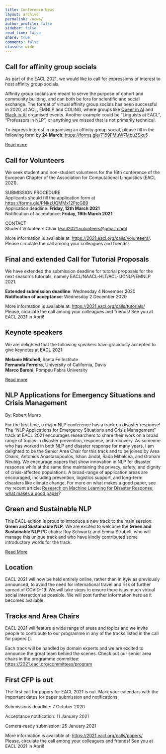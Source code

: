 ```yaml
---
title: Conference News
layout: archive
permalink: /news/
author_profile: false
sidebar: false
read_time: false
share: true
comments: false
classes: wide
---
```

<div class="notice--info" markdown="1">
  <h2>Call for affinity group socials</h2>

  As part of the EACL 2021, we would like to call for expressions of interest to host affinity group socials.

  Affinity group socials are meant to serve the purpose of cohort and community building, and can both be fora for scientific and social exchange. The format of virtual affinity group socials has been successful in 2020, at ACL, EMNLP and COLING, where groups like [Queer in AI](https://sites.google.com/view/queer-in-ai/) and [Black in AI](https://blackinai.github.io/) organised events. Another example could be “Linguists at EACL”, “Professors in NLP”, or anything we missed that is not primarily technical.

  To express interest in organising an affinity group social, please fill in the following form by **24 March**: <https://forms.gle/7159FMuW7MbuZSxu5>

  <a href="{{ '/news/affinity-group-socials' | relative_url }}">Read more</a>
</div>

<div class="notice--info" markdown="1">
  <h2>Call for Volunteers</h2>

  We seek student and non-student volunteers for the 16th conference of the European Chapter of the Association for Computational Linguistics (EACL 2021).

  SUBMISSION PROCEDURE<br/>
  Applicants should fill the application form at <https://forms.gle/PNkzUQMMx12FtcGB9><br/>
  Application deadline: **Friday, 12th March 2021**<br/>
  Notification of acceptance: **Friday, 19th March 2021**

  CONTACT<br/>
  Student Volunteers Chair ([eacl2021.volunteers@gmail.com](mailto:eacl2021.volunteers@gmail.com))

  More information is available at: <https://2021.eacl.org/calls/volunteers/>.<br/>
  Please circulate the call among your colleagues and friends!
</div>

<div class="notice--info" markdown="1">
  <h2>Final and extended Call for Tutorial Proposals</h2>

  We have extended the submission deadline for tutorial proposals for the next season's tutorials, namely EACL/NAACL-HLT/ACL-IJCNLP/EMNLP 2021.

  <strong>Extended submission deadline</strong>: Wednesday 4 November 2020<br/>
  <strong>Notification of acceptance</strong>: Wednesday 2 December 2020

  More information is available at: <https://2021.eacl.org/calls/tutorials/><br/>
  Please, circulate the call among your colleagues and friends! See you at EACL 2021 in April!
</div>

<div class="notice--info" markdown="1">
  <h2>Keynote speakers</h2>

  We are delighted that the following speakers have graciously accepted to give keynotes at EACL 2021:

  <strong>Melanie Mitchell</strong>, Santa Fe Institute<br/>
  <strong>Fernanda Ferreira</strong>, University of California, Davis<br/>
  <strong>Marco Baroni</strong>, Pompeu Fabra University

  [Read more](/program/keynotes)
</div>

<div class="notice--info" markdown="1">
  <h2>NLP Applications for Emergency Situations and Crisis Management</h2>

  By: Robert Munro

  For the first time, a major NLP conference has a track on disaster response! The “NLP Applications for Emergency Situations and Crisis Management” track at EACL 2021 encourages researchers to share their work on a broad range of topics in disaster prevention, response, and recovery. As someone who has worked in both NLP and disaster response for many years, I am delighted to be the Senior Area Chair for this track and to be joined by Area Chairs, Antonios Anastasopoulos, Ishan Jindal, Rada Mihalcea, and Graham Neubig. We encourage papers that show innovation in NLP for disaster response while at the same time maintaining the privacy, safety, and dignity of crisis-affected populations. A broad-range of application areas are encouraged, including prevention, logistics support, and long-term disasters like climate change. For more on what makes a good paper, see my recent article: [Research on Machine Learning for Disaster Response: what makes a good paper](https://towardsdatascience.com/research-on-machine-learning-for-disaster-response-b65f3e97c018?source=friends_link&sk=e2e8e7ef66cae276bde29298b7516955)?
</div>

<div class="notice--info" markdown="1">
  <h2>Green and Sustainable NLP</h2>

  This EACL edition is proud to introduce a new track to the main session: **Green and Sustainable NLP**.
  We are excited to welcome the **Green and Sustainable NLP** PC chairs: Roy Schwartz and Emma Strubell, who will manage this unique
  track and who have kindly contributed some introductory words for the track.

  [Read More](/news/green-and-sustainable-nlp)
</div>

<div class="notice--info" markdown="1">
  <h2>Location</h2>

  EACL 2021 will now be held entirely online, rather than in Kyiv as previously announced, to avoid the need for international travel and risk of further spread of COVID-19. We will take steps to ensure there is as much virtual social interaction as possible. We will post further information here as it becomes available.
</div>

<div class="notice--info" markdown="1">
  <h2>Tracks and Area Chairs</h2>
  EACL 2021 will feature a wide range of areas and topics and we invite people to contribute to our programme in any of the tracks listed in the call for papers (<https://2021.eacl.org/calls/papers/>).

  Each track will be handled by domain experts and we are excited to announce the great team behind the scenes. Check out our senior area chairs in the programme committee: <https://2021.eacl.org/committees/program>
</div>

<div class="notice--info" markdown="1">
  <h2>First CFP is out</h2>

  The first call for papers for EACL 2021 is out. Mark your calendars with the important dates for paper submission and notifications:

  Submissions deadline: 7 October 2020

  Acceptance notification: 11 January 2021

  Camera-ready submission: 25 January 2021

  More information is available at: <https://2021.eacl.org/calls/papers/><br/>
  Please, circulate the call among your colleagues and friends! See you at EACL 2021 in April!
</div>
